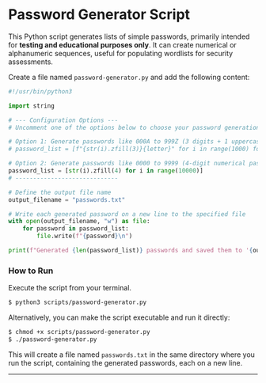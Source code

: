 # Password Generator Script
This Python script generates lists of simple passwords, primarily intended for **testing and educational purposes only**. It can create numerical or alphanumeric sequences, useful for populating wordlists for security assessments.

Create a file named `password-generator.py` and add the following content:

```python
#!/usr/bin/python3

import string

# --- Configuration Options ---
# Uncomment one of the options below to choose your password generation method.

# Option 1: Generate passwords like 000A to 999Z (3 digits + 1 uppercase letter)
# password_list = [f"{str(i).zfill(3)}{letter}" for i in range(1000) for letter in string.ascii_uppercase]

# Option 2: Generate passwords like 0000 to 9999 (4-digit numerical passwords)
password_list = [str(i).zfill(4) for i in range(10000)]
# -----------------------------

# Define the output file name
output_filename = "passwords.txt"

# Write each generated password on a new line to the specified file
with open(output_filename, "w") as file:
    for password in password_list:
        file.write(f"{password}\n")

print(f"Generated {len(password_list)} passwords and saved them to '{output_filename}'")
```

### How to Run
Execute the script from your terminal.
```bash
$ python3 scripts/password-generator.py
```

Alternatively, you can make the script executable and run it directly:
```bash
$ chmod +x scripts/password-generator.py
$ ./password-generator.py
```
This will create a file named `passwords.txt` in the same directory where you run the script, containing the generated passwords, each on a new line.

---